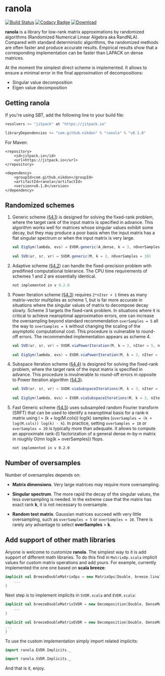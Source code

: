 # ranola

[![Build Status](https://travis-ci.org/nikdon/ranola.svg?branch=master)](https://travis-ci.org/nikdon/ranola)
[![Codacy Badge](https://www.codacy.com/project/badge/134576e1957c4cd8a8cf1755bd839e71)](https://www.codacy.com/app/nd/ranola)
[ ![Download](https://api.bintray.com/packages/nikdon/ranola/ranola/images/download.svg) ](https://bintray.com/nikdon/ranola/ranola/_latestVersion)

**ranola** is a library for low-rank matrix approximations by randomized algorithms (Randomized Numerical Linear Algebra aka RandNLA). Compared with standard deterministic algorithms, the randomized methods are often faster and produce accurate results. Empirical results show that a corresponding implementation can be faster than LAPACK on dense matrices.

At the moment the simplest direct scheme is implemented. It allows to ensure a minimal error in the final approximation of decompositions:

- Singular value decomposition
- Eigen value decomposition

## Getting ranola

If you're using SBT, add the following line to your build file:

```scala
resolvers += "jitpack" at "https://jitpack.io"

libraryDependencies += "com.github.nikdon" % "ranola" % "v0.1.0"

```
    
For Maven:

```maven
<repository>
    <id>jitpack.io</id>
    <url>https://jitpack.io</url>
</repository>

<dependency>
    <groupId>com.github.nikdon</groupId>
    <artifactId>ranola</artifactId>
    <version>v0.1.0</version>
</dependency>

```

##  Randomized schemes

1. Generic scheme ([§4.1][1]) is designed for solving the fixed-rank problem, where the target rank of the input matrix is specified in advance. This algorithm works well for matrices whose singular values exhibit some decay, but they may produce a poor basis when the input matrix has a flat singular spectrum or when the input matrix is very large.

    ```scala
    val EigSym(lambda, evs) = EVDR.generic(A_dense, k = 3, nOverSamples = 2)
      
    val SVD(ur, sr, vr) = SVDR.generic(M, k = 3, nOverSamples = 10)
    
    ```
    
2. Adaptive scheme ([§4.2][1]) can handle the fixed-precision problem with predifined computational tolerance. The CPU time requirements of schemes 1 and 2 are essentially identical.

    ```scala
    not implemented in v 0.2.0
    ```

3. Power Iteration scheme ([§4.3][1]) requires ```2*nIter + 1``` times as many matrix–vector multiplies as scheme 1, but is far more accurate in situations where the singular values of matrix to decompose decay slowly. Scheme 3 targets the fixed-rank problem. In situations where it is critical to achieve nearoptimal approximation errors, one can increase the oversampling beyond standard recommendation ```overSamples = 5``` all the way to ```overSamples = k``` without changing the scaling of the asymptotic computational cost. This procedure is vulnerable to round-off errors. The recommended implementation appears as scheme 4.

    ```scala
    val SVD(ur, sr, vr) = SVDR.viaPowerIteration(M, k = 3, nIter = 5, nOverSamples = 2)
      
    val EigSym(lambda, evs) = EVDR.viaPowerIteration(M, k = 3, nIter = 5, nOverSamples = 2)
    
    ```

4. Subspace Iteration scheme ([§4.4][1]) is designed for solving the fixed-rank problem, where the target rank of the input matrix is specified in advance. This procedure is invulnerable to round-off errors in opposite to Power Iteration algorithm ([§4.3][1]).

    ```scala
    val SVD(ur, sr, vr) = SVDR.viaSubspaceIterations(M, k = 3, nIter = 5, nOverSamples = 2)
      
    val EigSym(lambda, evs) = EVDR.viaSubspaceIterations(M, k = 3, nIter = 5, nOverSamples = 2)
    
    ```

5. Fast Generic scheme ([§4.5][1]) uses subsampled random Fourier transform (SRFT) that can be used to identify a nearoptimal basis for a rank-k matrix using l = (k + log(M.cols)) log(k) samples (```overSamples = (k + log(M.cols)) log(k) - k```). In practice, setting ```overSamples = 10``` or ```overSamples = 20``` is typically more than adequate. It allows to compute an approximate rank-(l) factorization of a general dense m-by-n matrix in roughly O(mn log(k + overSamples)) flops.

    ```
    not implemented in v 0.2.0
    ```

## Number of oversamples

Number of oversamples depends on:

- **Matrix dimensions**. Very large matrices may require more oversampling.

- **Singular spectrum**. The more rapid the decay of the singular values, the less oversampling is needed. In the extreme case that the matrix has exact rank **k**, it is not necessary to oversample.

- **Random test matrix**. Gaussian matrices succeed with very little oversampling, such as ```overSamples = 5``` or ```overSamples = 10```. There is rarely any advantage to select **overSamples** > **k**.


## Add support of other math libraries

Anyone is welcome to customize **ranola**. The simplest way to it is add support of different math libraries. To do this find in ```MatrixOp.scala``` implicit values for custom matrix operations and add yours. For example, currently implemented the one one based on **scala breeze**:

```scala
implicit val BreezeDoubleMatrixOps = new MatrixOps[Double, breeze.linalg.DenseMatrix, breeze.linalg.DenseVector] {
    ...
}

```

Next step is to implement implicits in ```SVDR.scala``` and ```EVDR.scala```:

```scala
implicit val breezeDoubleMatrixSVDR = new Decomposition[Double, DenseMatrix, DenseVector, DenseSVD] {
    ...
}

implicit val breezeDoubleMatrixEVDR = new Decomposition[Double, DenseMatrix, DenseVector, DenseEigSym] {
...
}

```
    
To use the custom implementation simply import related implicits:

```scala
import ranola.EVDR.Implicits._

import ranola.SVDR.Implicits._

```

And that is it, enjoy.

[1]: http://arxiv.org/pdf/0909.4061
